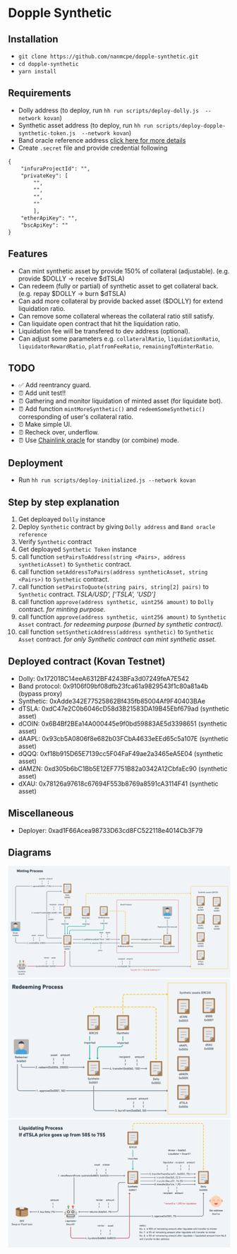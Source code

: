 # Dopple Synthetic

## Installation
- `git clone https://github.com/nanmcpe/dopple-synthetic.git`
- `cd dopple-synthetic`
- `yarn install`

## Requirements
- Dolly address (to deploy, run `hh run scripts/deploy-dolly.js  --network kovan`)
- Synthetic asset address (to deploy, run `hh run scripts/deploy-dopple-synthetic-token.js  --network kovan`)
- Band oracle reference address [click here for more details](https://docs.bandchain.org/band-standard-dataset/supported-blockchains.html)
- Create `.secret` file and provide credential following

```
{
    "infuraProjectId": "",
    "privateKey": [
        "",
        "",
        "",
        ""
        ],
    "etherApiKey": "",
    "bscApiKey": ""
}

```

## Features
- Can mint synthetic asset by provide 150% of collateral (adjustable). (e.g. provide $DOLLY -> receive $dTSLA)
- Can redeem (fully or partial) of synthetic asset to get collateral back. (e.g. repay $DOLLY -> burn $dTSLA)
- Can add more collateral by provide backed asset ($DOLLY) for extend liquidation ratio.
- Can remove some collateral whereas the collateral ratio still satisfy.
- Can liquidate open contract that hit the liquidation ratio.
- Liquidation fee will be transfered to dev address (optional).
- Can adjust some parameters e.g. `collateralRatio`, `liquidationRatio`, `liquidatorRewardRatio`, `platfromFeeRatio`, `remainingToMinterRatio`.

## TODO
- ✅ Add reentrancy guard.
- ⏰ Add unit test!!
- ⏰ Gathering and monitor liquidation of minted asset (for liquidate bot).
- ⏰ Add function `mintMoreSynthetic()` and `redeemSomeSynthetic()` corresponding of user's collateral ratio.
- ⏰ Make simple UI.
- ⏰ Recheck over, underflow.
- ⏰ Use [Chainlink oracle](https://docs.chain.link/docs/binance-smart-chain-addresses) for standby (or combine) mode.

## Deployment
- Run `hh run scripts/deploy-initialized.js --network kovan`

## Step by step explanation
1. Get deploayed `Dolly` instance 
2. Deploy `Synthetic` contract by giving `Dolly address` and `Band oracle reference`
3. Verify `Synthetic` contract
4. Get deploayed `Synthetic Token` instance 
5. call function `setPairsToAddress(string <Pairs>, address syntheticAsset)` to `Synthetic` contract.
6. call function `setAddressToPairs(address syntheticAsset, string <Pairs>)` to `Synthetic` contract.
7. call function `setPairsToQuote(string pairs, string[2] pairs)` to `Synthetic` contract. _TSLA/USD', ['TSLA', 'USD']_
8. call function `approve(address synthetic, uint256 amount)` to `Dolly` contract. _for minting purpose._
9. call function `approve(address synthetic, uint256 amount)` to `Synthetic Asset` contract. _for redeeming purpose (burned by synthetic contract)._
10. call function `setSyntheticAddress(address synthetic)` to `Synthetic Asset` contract. _for only Synthetic contract can mint synthetic asset._

## Deployed contract (Kovan Testnet)
- Dolly: 0x172018C14eeA6312BF4243BFa3d07249feA7E542
- Band protocol: 0x9106f09bf08dfb23fca61a9829543f1c80a81a4b (bypass proxy)
- Synthetic: 0xAdde342E77525862Bf435fb85004Af9F40403BAe
- dTSLA: 0xdC47e2C0b6046cD58d3B21583DA19B45Ebf679ad (synthetic asset)
- dCOIN: 0x6B4Bf2BEa14A000445e9f0bd59883AE5d3398651 (synthetic asset)
- dAAPL: 0x93cb5A0806f8e682b03FCbA4633eEEd65c5a107E (synthetic asset)
- dQQQ: 0xf18b915D65E7139cc5F04FaF49ae2a3465eA5E04 (synthetic asset)
- dAMZN: 0xd305b6bC1Bb5E12EF7751B82a0342A12CbfaEc90 (synthetic asset)
- dXAU: 0x78126a97618c67694F553b8769a8591cA3114F41 (synthetic asset)

## Miscellaneous
- Deployer: 0xad1F66Acea98733D63cd8FC522118e4014Cb3F79

## Diagrams
![](https://raw.githubusercontent.com/nanmcpe/dopple-synthetic/main/diagrams/Minting.png)
![](https://raw.githubusercontent.com/nanmcpe/dopple-synthetic/main/diagrams/Redeeming.png)
![](https://raw.githubusercontent.com/nanmcpe/dopple-synthetic/main/diagrams/Liquidating.png)
